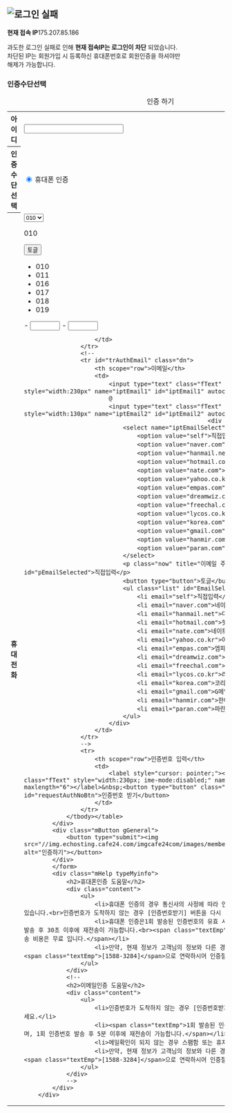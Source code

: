 <div id="content">
            <div class="mTitle typeMyinfo">
                <h2><img src="//img.echosting.cafe24.com/imgcafe24com/images/member/myinfo/h2_login_fail.png" alt="로그인 실패"></h2>
            </div>
            <div class="mLoginFail">
                <div class="ip"><strong>현재 접속 IP</strong><span>175.207.85.186</span></div>
                <p>과도한 로그인 실패로 인해 <strong>현재 접속IP는 로그인이 차단</strong> 되었습니다.<br>차단된 IP는 회원가입 시 등록하신 휴대폰번호로 회원인증을 하셔야만<br>해제가 가능합니다.</p>
            </div>
            <div class="mTitle typeBullet">
                <h3>인증수단선택</h3>
            </div>
            <form name="frmRelease" id="frmRelease">
            <div class="mBoard typeRow">
                <table summary="">
                    <caption>인증 하기</caption>
                    <colgroup>
                        <col style="width:135px;">
                        <col style="width:auto">
                    </colgroup>
                    <tbody><tr>
                        <th scope="row">아이디</th>
                        <td><input type="text" class="fText" style="width:230px" name="iptUserId" id="iptUserId"></td>
                    </tr>
                    <tr>
                        <th scope="row">인증수단 선택</th>
                        <td>
                            <label class="fRadio eSelected" style="cursor: pointer;"><input type="radio" name="authMode" id="authModeMobile" value="mobile" checked=""> <span>휴대폰 인증</span></label>
                            <!--<label class="fRadio"><input type="radio" name="authMode" id="authModeEmail" value="email" /> <span>이메일 인증</span></label>-->
                        </td>
                    </tr>
                    <tr id="trAuthMobile">
                        <th scope="row">휴대전화</th>
                        <td>
                                                        <div class="fSelect">
                                <select class="" name="iptMobile1" id="iptMobile1">
                                    <option selected="" value="010">010</option>
                                    <option value="011">011</option>
                                    <option value="016">016</option>
                                    <option value="017">017</option>
                                    <option value="018">018</option>
                                    <option value="019">019</option>
                                </select>
                                <p class="now" title="휴대전화 앞자리" id="pMobileSelected">010</p>
                                <button type="button">토글</button>
                                <ul class="list" id="MobileSelect" style="">
                                    <li>010</li>
                                    <li>011</li>
                                    <li>016</li>
                                    <li>017</li>
                                    <li>018</li>
                                    <li>019</li>
                                </ul>
                            </div>
                            - <input type="text" class="fText" title="휴대전화 중간자리" style="width:69px" name="iptMobile2" id="iptMobile2" maxlength="4">
                            - <input type="text" class="fText" title="휴대전화 뒷자리" style="width:69px" name="iptMobile3" id="iptMobile3" maxlength="4">

                        </td>
                    </tr>
                    <!--
                    <tr id="trAuthEmail" class="dn">
                        <th scope="row">이메일</th>
                        <td>
                            <input type="text" class="fText" title="이메일 아이디" style="width:230px" name="iptEmail1" id="iptEmail1" autocomplete="off" />
                            @
                            <input type="text" class="fText" title="이메일 주소" style="width:130px" name="iptEmail2" id="iptEmail2" autocomplete="off" />
                                                        <div class="fSelect">
                                <select name="iptEmailSelect" id="iptEmailSelect">
                                    <option value="self">직접입력</option>
                                    <option value="naver.com">네이버</option>
                                    <option value="hanmail.net">다음</option>
                                    <option value="hotmail.com">핫메일</option>
                                    <option value="nate.com">네이트</option>
                                    <option value="yahoo.co.kr">야후</option>
                                    <option value="empas.com">엠파스</option>
                                    <option value="dreamwiz.com">드림위즈</option>
                                    <option value="freechal.com">프리첼</option>
                                    <option value="lycos.co.kr">라이코스</option>
                                    <option value="korea.com">코리아닷컴</option>
                                    <option value="gmail.com">G메일</option>
                                    <option value="hanmir.com">한미르</option>
                                    <option value="paran.com">파란</option>
                                </select>
                                <p class="now" title="이메일 주소 선택" id="pEmailSelected">직접입력</p>
                                <button type="button">토글</button>
                                <ul class="list" id="EmailSelect">
                                    <li email="self">직접입력</li>
                                    <li email="naver.com">네이버</li>
                                    <li email="hanmail.net">다음</li>
                                    <li email="hotmail.com">핫메일</li>
                                    <li email="nate.com">네이트</li>
                                    <li email="yahoo.co.kr">야후</li>
                                    <li email="empas.com">엠파스</li>
                                    <li email="dreamwiz.com">드림위즈</li>
                                    <li email="freechal.com">프리첼</li>
                                    <li email="lycos.co.kr">라이코스</li>
                                    <li email="korea.com">코리아닷컴</li>
                                    <li email="gmail.com">G메일</li>
                                    <li email="hanmir.com">한미르</li>
                                    <li email="paran.com">파란</li>
                                </ul>
                            </div>
                        </td>
                    </tr>
                    -->
                    <tr>
                        <th scope="row">인증번호 입력</th>
                        <td>
                            <label style="cursor: pointer;"><input type="text" class="fText" style="width:230px; ime-mode:disabled;" name="authNo" id="authNo" maxlength="6"></label>&nbsp;<button type="button" class="btnNormal" id="requestAuthNoBtn">인증번호 받기</button>
                        </td>
                    </tr>
                </tbody></table>
            </div>
            <div class="mButton gGeneral">
                <button type="submit"><img src="//img.echosting.cafe24.com/imgcafe24com/images/member/myinfo/btn_modify.png" alt="인증하기"></button>
            </div>
            </form>
            <div class="mHelp typeMyinfo">
                <h2>휴대폰인증 도움말</h2>
                <div class="content">
                    <ul>
                        <li>휴대폰 인증의 경우 통신사의 사정에 따라 인증번호 전송이 다소 늦어질수 있습니다.<br>인증번호가 도착하지 않는 경우 [인증번호받기] 버튼을 다시 한번 클릭해 주세요.</li>
                        <li>휴대폰 인증은1회 발송된 인증번호의 유효 시간은 3분이며, 1회 인증번호 발송 후 30초 이후에 재전송이 가능합니다.<br><span class="textEmp">휴대폰 인증에 필요한 SMS전송 비용은 무료 입니다.</span></li>
                        <li>만약, 현재 정보가 고객님의 정보와 다른 경우 반드시 카페24 고객센터 <span class="textEmp">[1588-3284]</span>으로 연락하시어 인증절차를 밟으시기 바랍니다.</li>
                    </ul>
                </div>
                <!--
                <h2>이메일인증 도움말</h2>
                <div class="content">
                    <ul>
                        <li>인증번호가 도착하지 않는 경우 [인증번호받기] 버튼을 다시 한번 클릭해 주세요.</li>
                        <li><span class="textEmp">1회 발송된 인증번호의 유효 시간은 1시간이며, 1회 인증번호 발송 후 5분 이후에 재전송이 가능합니다.</span></li>
                        <li>메일확인이 되지 않는 경우 스팸함 또는 휴지통을 확인해 주세요.</li>
                        <li>만약, 현재 정보가 고객님의 정보와 다른 경우 반드시 카페24 고객센터 <span class="textEmp">[1588-3284]</span>으로 연락하시어 인증절차를 밟으시기 바랍니다.</li>
                    </ul>
                </div>
                -->
            </div>
        </div>